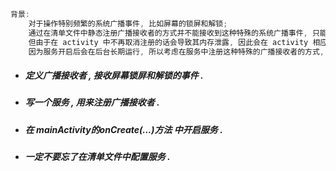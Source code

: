 ```java
背景:
    对于操作特别频繁的系统广播事件, 比如屏幕的锁屏和解锁;
    通过在清单文件中静态注册广播接收者的方式并不能接收到这种特殊的系统广播事件, 只能通过在代码中"动态"注册的办法;
    但由于在 activity 中不再取消注册的话会导致其内存泄露, 因此会在 activity 相应的生命周期方法中取消注册, 这就导致了 activity 退出后广播接收者无效的问题;
    因为服务开启后会在后台长期运行, 所以考虑在服务中注册这种特殊的广播接收者的方式, 待用户不再需要接收这种特殊的系统广播时手动停止该服务即可;
```

* ##### 定义广播接收者 , 接收屏幕锁屏和解锁的事件 .
* ##### 写一个服务 , 用来注册广播接收者 .
* ##### 在 mainActivity的onCreate\(...\)方法 中开启服务 .
* ##### 一定不要忘了在清单文件中配置服务 .




